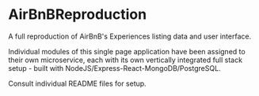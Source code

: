 # AirBnBReproduction

A full reproduction of AirBnB's Experiences listing data and user interface.

Individual modules of this single page application have been assigned to their own microservice, each with its own vertically integrated full stack setup - built with NodeJS/Express-React-MongoDB/PostgreSQL.

Consult individual README files for setup.
